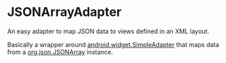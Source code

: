 # JSONArrayAdapter

An easy adapter to map JSON data to views defined in an XML layout. 

Basically a wrapper around [android.widget.SimpleAdapter](http://developer.android.com/reference/android/widget/SimpleAdapter.html) that maps data from a [org.json.JSONArray](http://developer.android.com/reference/org/json/JSONArray.html) instance.